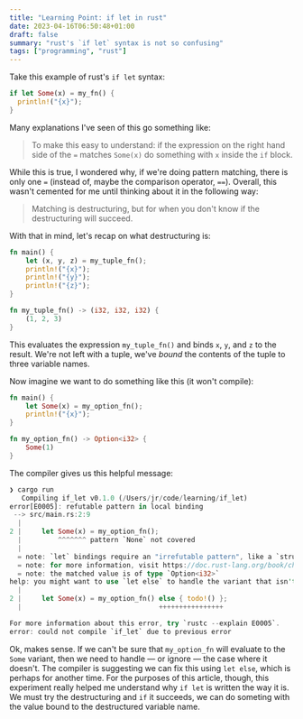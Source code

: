 ```yaml
---
title: "Learning Point: if let in rust"
date: 2023-04-16T06:50:48+01:00
draft: false
summary: "rust's `if let` syntax is not so confusing"
tags: ["programming", "rust"]
---
```

Take this example of rust's `if let` syntax:
```rust
if let Some(x) = my_fn() {
  println!("{x}");
}
```
Many explanations I've seen of this go something like:

> To make this easy to understand: if the expression on the right hand side of the `=` matches `Some(x)` do something with `x` inside the `if` block.

While this is true, I wondered why, if we're doing pattern matching, there is only one `=` (instead of, maybe the comparison operator, `==`). Overall, this wasn't cemented for me until thinking about it in the following way:

> Matching is destructuring, but for when you don't know if the destructuring will succeed.

With that in mind, let's recap on what destructuring is:

```rust
fn main() {
    let (x, y, z) = my_tuple_fn();
    println!("{x}");
    println!("{y}");
    println!("{z}");
}

fn my_tuple_fn() -> (i32, i32, i32) {
    (1, 2, 3)
}
```

This evaluates the expression `my_tuple_fn()` and binds `x`, `y`, and `z` to the result. We're not left with a tuple, we've _bound_ the contents of the tuple to three variable names.

Now imagine we want to do something like this (it won't compile):

```rust
fn main() {
    let Some(x) = my_option_fn();
    println!("{x}");
}

fn my_option_fn() -> Option<i32> {
    Some(1)
}
```

The compiler gives us this helpful message:

```rust
❯ cargo run
   Compiling if_let v0.1.0 (/Users/jr/code/learning/if_let)
error[E0005]: refutable pattern in local binding
 --> src/main.rs:2:9
  |
2 |     let Some(x) = my_option_fn();
  |         ^^^^^^^ pattern `None` not covered
  |
  = note: `let` bindings require an "irrefutable pattern", like a `struct` or an `enum` with only one variant
  = note: for more information, visit https://doc.rust-lang.org/book/ch18-02-refutability.html
  = note: the matched value is of type `Option<i32>`
help: you might want to use `let else` to handle the variant that isn't matched
  |
2 |     let Some(x) = my_option_fn() else { todo!() };
  |                                  ++++++++++++++++

For more information about this error, try `rustc --explain E0005`.
error: could not compile `if_let` due to previous error
```

Ok, makes sense. If we can't be sure that `my_option_fn` will evaluate to the `Some` variant, then we need to handle — or ignore — the case where it doesn't. The compiler is suggesting we can fix this using `let else`, which is perhaps for another time. For the purposes of this article, though, this experiment really helped me understand why `if let` is written the way it is. We must try the destructuring and `if` it succeeds, we can do someting with the value bound to the destructured variable name.
